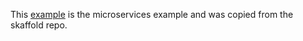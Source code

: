 This [example](https://github.com/GoogleContainerTools/skaffold/tree/master/integration/examples/microservices) is the microservices example and was copied from the skaffold repo.


